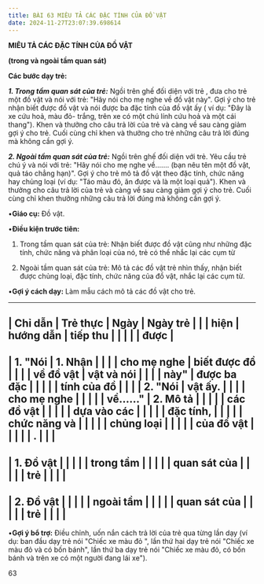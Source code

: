 ```yaml
---
title: BÀI 63 MIÊU TẢ CÁC ĐẶC TÍNH CỦA ĐỒ VẬT
date: 2024-11-27T23:07:39.698614
---
```


**MIÊU TẢ CÁC ĐẶC TÍNH CỦA ĐỒ VẬT**

**(trong và ngoài tầm quan sát)**

**Các bước dạy trẻ:**

***1. Trong tầm quan sát của trẻ:*** Ngồi trên ghế đối diện với trẻ ,
đưa cho trẻ một đồ vật và nói với trẻ: "Hãy nói cho mẹ nghe về đồ vật
này". Gợi ý cho trẻ nhận biết được đồ vật và nói được ba đặc tính của
đồ vật ấy ( ví dụ: "Đây là xe cứu hoả, màu đỏ- trắng, trên xe có một
chú lính cứu hoả và một cái thang"). Khen và thưởng cho câu trả lời
của trẻ và càng về sau càng giảm gợi ý cho trẻ. Cuối cùng chỉ khen và
thưởng cho trẻ những câu trả lời đúng mà không cần gợi ý.

***2. Ngoài tầm quan sát của trẻ:*** Ngồi trên ghế đối diện với trẻ.
Yêu cầu trẻ chú ý và nói với trẻ: "Hãy nói cho mẹ nghe về....... (bạn
nêu tên một đồ vật, quả táo chẳng hạn)". Gợi ý cho trẻ mô tả đồ vật
theo đặc tính, chức năng hay chủng loại (ví dụ: "Táo màu đỏ, ăn được
và là một loại quả"). Khen và thưởng cho câu trả lời của trẻ và càng
về sau càng giảm gợi ý cho trẻ. Cuối cùng chỉ khen thưởng những câu
trả lời đúng mà không cần gợi ý.

•**Giáo cụ:** Đồ vật.

•**Điều kiện trước tiên:**

1. Trong tầm quan sát của trẻ: Nhận biết được đồ vật cũng như những
đặc tính, chức năng và phân loại của nó, trẻ có thể nhắc lại các cụm
từ

2. Ngoài tầm quan sát của trẻ: Mô tả các đồ vật trẻ nhìn thấy, nhận
biết được chủng loại, đặc tính, chức năng của đồ vật, nhắc lại các cụm
từ.

•**Gợi ý cách dạy:** Làm mẫu cách mô tả các đồ vật cho trẻ.

-------------------------------------------------------------------------
| **Chỉ dẫn**     | **Trẻ thực      | **Ngày**     | **Ngày trẻ    |
|                 | hiện**          | **hướng dẫn** | tiếp thu      |
|                 |                 |                 | được**        |
-------------------------------------------------------------------------
| **1.** "**Nói | **1. Nhận     |                 |                 |
| cho mẹ nghe   | biết được đồ  |                 |                 |
| về đồ vật     | vật và nói    |                 |                 |
| này**"        | được ba đặc   |                 |                 |
|               | tính của đồ   |                 |                 |
| **2.** "**Nói | vật ấy.**     |                 |                 |
| cho mẹ nghe   |               |                 |                 |
| về......"**   | **2. Mô tả    |                 |                 |
|                 | các đồ vật    |                 |                 |
|                 | dựa vào các   |                 |                 |
|                 | đặc tính,     |                 |                 |
|                 | chức năng và  |                 |                 |
|                 | chủng loại    |                 |                 |
|                 | của đồ vật    |                 |                 |
|                 | .**           |                 |                 |
-------------------------------------------------------------------------
| 1. Đồ vật    |                 |                 |                 |
| trong tầm     |                 |                 |                 |
| quan sát của  |                 |                 |                 |
| trẻ           |                 |                 |                 |
-------------------------------------------------------------------------
| 2. Đồ vật    |                 |                 |                 |
| ngoài tầm     |                 |                 |                 |
| quan sát của  |                 |                 |                 |
| trẻ           |                 |                 |                 |
-------------------------------------------------------------------------

•**Gợi ý bổ trợ:** Điều chỉnh, uốn nắn cách trả lời của trẻ qua từng
lần dạy (ví dụ: ban đầu dạy trẻ nói "Chiếc xe màu đỏ ", lần thứ hai
dạy trẻ nói "Chiếc xe màu đỏ và có bốn bánh", lần thứ ba dạy trẻ nói
"Chiếc xe màu đỏ, có bốn bánh và trên xe có một người đang lái xe").

63

